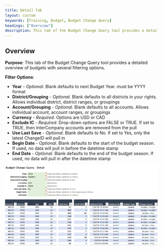 ```yaml
---
title: Detail Tab
layout: custom
keywords: [Training, Budget, Budget Change Query]
headings: ["Overview"]
description: This tab of the Budget Change Query tool provides a detailed overview of budgets with several filtering options.
---
```


## Overview

**Purpose**: This tab of the Budget Change Query tool provides a detailed overview of budgets with several filtering options.

**Filter Options**:

* **Year** - *Optional*. Blank defaults to next Budget Year. must be YYYY format
* **District/Grouping** - *Optional*. Blank defaults to all districts in your rights. Allows individual district, district ranges, or groupings
* **Account/Grouping** - *Optional*. Blank defaults to all accounts. Allows individual account, account ranges, or groupings
* **Currency** - *Required*. Options are USD or CAD
* **Exclude IC** - *Required*. Drop-down options are FALSE or TRUE. If set to TRUE, then InterCompany accounts are removed from the pull
* **Use Last Save** - *Optional*. Blank defaults to No. If set to Yes, only the latest ChangeID will pull in
* **Begin Date** - *Optional*. Blank defaults to the start of the budget season. If used, no data will pull in before the datetime stamp
* **End Date** - *Optional*. Blank defaults to the end of the budget season. If used, no data will pull in after the datetime stamp

![](/images/WCNTraining/Budget/BudChangeQuery_Detail_FullView.png)